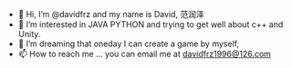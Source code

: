 - 👋 Hi, I’m @davidfrz  and my name is David, 范润泽
- 👀 I’m interested in JAVA PYTHON and trying to get well about c++ and Unity.
- 🌱 I’m dreaming that oneday I can create a game by myself,
- 📫 How to reach me ...
you can email me at davidfrz1996@126.com 
<!---
davidfrz/davidfrz is a ✨ special ✨ repository because its `README.md` (this file) appears on your GitHub profile.
You can click the Preview link to take a look at your changes.
--->
